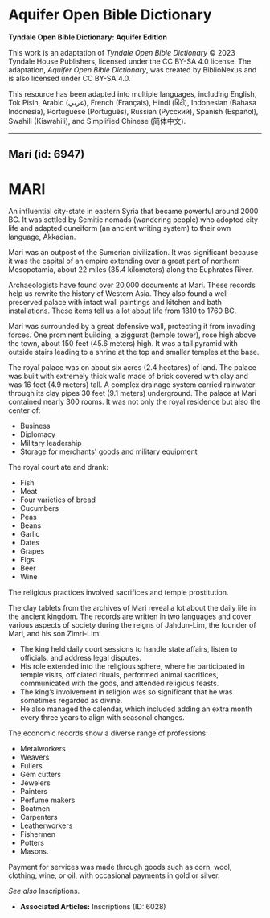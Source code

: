 # Aquifer Open Bible Dictionary

**Tyndale Open Bible Dictionary: Aquifer Edition**

This work is an adaptation of *Tyndale Open Bible Dictionary* © 2023 Tyndale House Publishers, licensed under the CC BY\-SA 4\.0 license. The adaptation, *Aquifer Open Bible Dictionary*, was created by BiblioNexus and is also licensed under CC BY\-SA 4\.0\.

This resource has been adapted into multiple languages, including English, Tok Pisin, Arabic (عربي), French (Français), Hindi (हिंदी), Indonesian (Bahasa Indonesia), Portuguese (Português), Russian (Русский), Spanish (Español), Swahili (Kiswahili), and Simplified Chinese (简体中文).



--------------------------------

## Mari (id: 6947)

MARI
====

An influential city\-state in eastern Syria that became powerful around 2000 BC. It was settled by Semitic nomads (wandering people) who adopted city life and adapted cuneiform (an ancient writing system) to their own language, Akkadian.

Mari was an outpost of the Sumerian civilization. It was significant because it was the capital of an empire extending over a great part of northern Mesopotamia, about 22 miles (35\.4 kilometers) along the Euphrates River.

Archaeologists have found over 20,000 documents at Mari. These records help us rewrite the history of Western Asia. They also found a well\-preserved palace with intact wall paintings and kitchen and bath installations. These items tell us a lot about life from 1810 to 1760 BC.

Mari was surrounded by a great defensive wall, protecting it from invading forces. One prominent building, a ziggurat (temple tower), rose high above the town, about 150 feet (45\.6 meters) high. It was a tall pyramid with outside stairs leading to a shrine at the top and smaller temples at the base.

The royal palace was on about six acres (2\.4 hectares) of land. The palace was built with extremely thick walls made of brick covered with clay and was 16 feet (4\.9 meters) tall. A complex drainage system carried rainwater through its clay pipes 30 feet (9\.1 meters) underground. The palace at Mari contained nearly 300 rooms. It was not only the royal residence but also the center of:

* Business
* Diplomacy
* Military leadership
* Storage for merchants' goods and military equipment

The royal court ate and drank:

* Fish
* Meat
* Four varieties of bread
* Cucumbers
* Peas
* Beans
* Garlic
* Dates
* Grapes
* Figs
* Beer
* Wine

The religious practices involved sacrifices and temple prostitution.

The clay tablets from the archives of Mari reveal a lot about the daily life in the ancient kingdom. The records are written in two languages and cover various aspects of society during the reigns of Jahdun\-Lim, the founder of Mari, and his son Zimri\-Lim:

* The king held daily court sessions to handle state affairs, listen to officials, and address legal disputes.
* His role extended into the religious sphere, where he participated in temple visits, officiated rituals, performed animal sacrifices, communicated with the gods, and attended religious feasts.
* The king’s involvement in religion was so significant that he was sometimes regarded as divine.
* He also managed the calendar, which included adding an extra month every three years to align with seasonal changes.

The economic records show a diverse range of professions: 

* Metalworkers
* Weavers
* Fullers
* Gem cutters
* Jewelers
* Painters
* Perfume makers
* Boatmen
* Carpenters
* Leatherworkers
* Fishermen
* Potters
* Masons.

Payment for services was made through goods such as corn, wool, clothing, wine, or oil, with occasional payments in gold or silver.

*See also* Inscriptions.

* **Associated Articles:** Inscriptions (ID: 6028)

